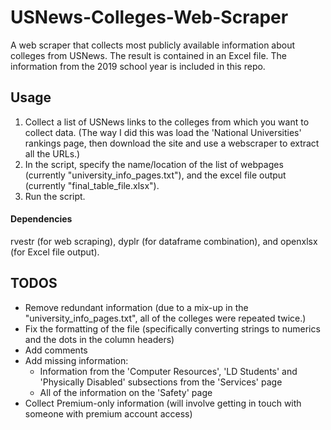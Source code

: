# USNews-Colleges-Web-Scraper
A web scraper that collects most publicly available information about colleges from USNews.
The result is contained in an Excel file. The information from the 2019 school year is included in this repo.

## Usage
1. Collect a list of USNews links to the colleges from which you want to collect data. (The way I did this was load the 'National Universities' rankings page, then download the site and use a webscraper to extract all the URLs.)
2. In the script, specify the name/location of the list of webpages (currently "university_info_pages.txt"), and the excel file output (currently "final_table_file.xlsx").
3. Run the script.

#### Dependencies
rvestr (for web scraping), dyplr (for dataframe combination), and openxlsx (for Excel file output).

## TODOS
- Remove redundant information (due to a mix-up in the "university_info_pages.txt", all of the colleges were repeated twice.)
- Fix the formatting of the file (specifically converting strings to numerics and the dots in the column headers)
- Add comments
- Add missing information:
  - Information from the 'Computer Resources', 'LD Students' and 'Physically Disabled' subsections from the 'Services' page
  - All of the information on the 'Safety' page 
- Collect Premium-only information (will involve getting in touch with someone with premium account access)
